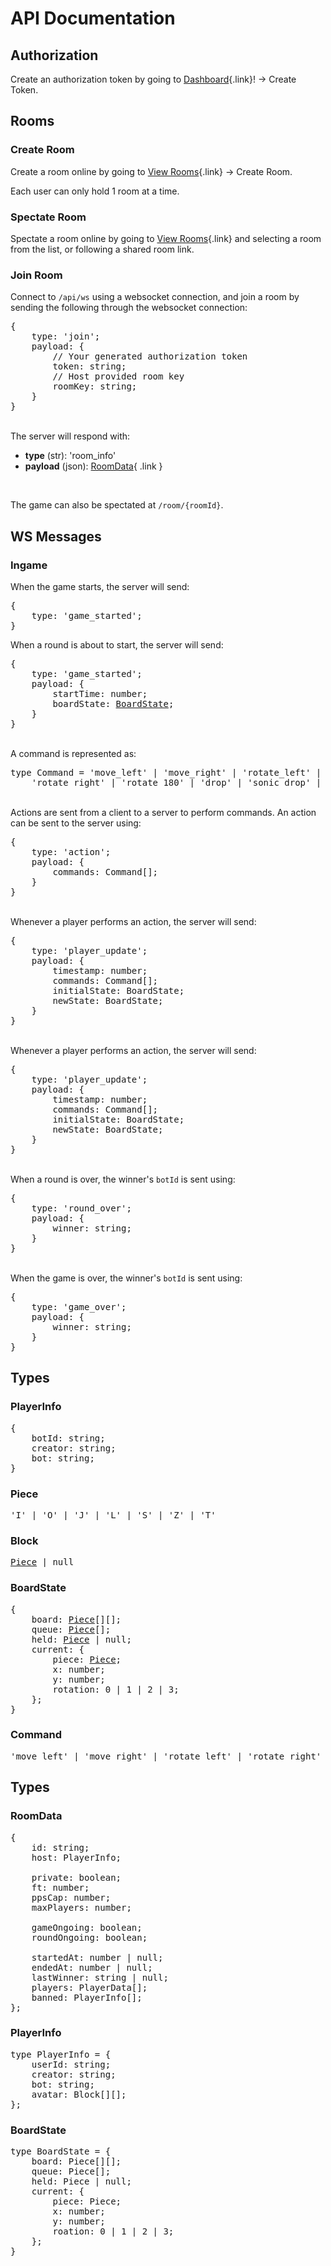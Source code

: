 # API Documentation

## Authorization

Create an authorization token by going to [Dashboard](/dashboard){.link}! -> Create Token.

## Rooms

### Create Room

Create a room online by going to [View Rooms](/rooms){.link} -> Create Room.

<!-- Create a room programmatically by making a POST request to `/api/room/create` with the following JSON data:

- **token** (str): A generated authorization token.
- **roomId** (str): Room ID used to connect to the room.
- **public** (bool): Whether the room will show up in the room list.
- **ft** (int): The amount of wins it takes for the game to complete. Minimum value 1, maximum value 99.
- **maxPlayers** (int): The maximum amount of players. -->

Each user can only hold 1 room at a time.

### Spectate Room

Spectate a room online by going to [View Rooms](/rooms){.link} and selecting a room from the list, or following a shared room link.

### Join Room

Connect to `/api/ws` using a websocket connection, and join a room by sending the following through the websocket connection:

<pre class='code'>
{
    type: 'join';
    payload: {
        <span class="comment">// Your generated authorization token</span>
        token: string;
        <span class="comment">// Host provided room key</span>
        roomKey: string;
    }
}
</pre>

\
The server will respond with:

- **type** (str): 'room_info'
- **payload** (json): [RoomData](#roomdata){ .link }

<br />


The game can also be spectated at `/room/{roomId}`.

## WS Messages

### Ingame
When the game starts, the server will send:
<pre class='code'>
{
    type: 'game_started';
}
</pre>

When a round is about to start, the server will send:
<pre class='code'>
{
    type: 'game_started';
    payload: {
        startTime: number;
        boardState: <a href="#boardstate" class="type-link">BoardState</a>;
    }
}
</pre>

\
A command is represented as:

<pre class='code'>
type Command = 'move_left' | 'move_right' | 'rotate_left' |
    'rotate_right' | 'rotate_180' | 'drop' | 'sonic_drop' | 'hard_drop';
</pre>

\
Actions are sent from a client to a server to perform commands. An action can be sent to the server using:

<pre class='code'>
{
    type: 'action';
    payload: {
        commands: Command[];
    }
}
</pre>

\
Whenever a player performs an action, the server will send:

<pre class='code'>
{
    type: 'player_update';
    payload: {
        timestamp: number;
        commands: Command[];
        initialState: BoardState;
        newState: BoardState;
    }
}
</pre>

\
Whenever a player performs an action, the server will send:

<pre class='code'>
{
    type: 'player_update';
    payload: {
        timestamp: number;
        commands: Command[];
        initialState: BoardState;
        newState: BoardState;
    }
}
</pre>

\
When a round is over, the winner's `botId` is sent using:

<pre class='code'>
{
    type: 'round_over';
    payload: {
        winner: string;
    }
}
</pre>

\
When the game is over, the winner's `botId` is sent using:

<pre class='code'>
{
    type: 'game_over';
    payload: {
        winner: string;
    }
}
</pre>

## Types

### PlayerInfo

<pre class='code'>
{
    botId: string;
    creator: string;
    bot: string;
}
</pre>

### Piece

<pre class='code'>
'I' | 'O' | 'J' | 'L' | 'S' | 'Z' | 'T'
</pre>

### Block
<pre class='code'>
<a href="#piece" class="type-link">Piece</a> | null
</pre>

### BoardState

<pre class='code'>
{
    board: <a href="#piece" class="type-link">Piece</a>[][];
    queue: <a href="#piece" class="type-link">Piece</a>[];
    held: <a href="#piece" class="type-link">Piece</a> | null;
    current: {
        piece: <a href="#piece" class="type-link">Piece</a>;
        x: number;
        y: number;
        rotation: 0 | 1 | 2 | 3;
    };
}
</pre>

### Command

<pre class='code'>
'move_left' | 'move_right' | 'rotate_left' | 'rotate_right' | 'rotate_180' | 'drop' | 'sonic_drop' | 'hard_drop'
</pre>

## Types
### RoomData
<pre class='code'>
{
	id: string;
	host: PlayerInfo;

    private: boolean;
	ft: number;
	ppsCap: number;
	maxPlayers: number;
	
    gameOngoing: boolean;
	roundOngoing: boolean;

	startedAt: number | null;
	endedAt: number | null;
	lastWinner: string | null;
	players: PlayerData[];
	banned: PlayerInfo[];
};
</pre>

### PlayerInfo
<pre class='code'>
type PlayerInfo = {
	userId: string;
	creator: string;
	bot: string;
	avatar: Block[][];
};
</pre>

### BoardState
<pre class='code'>
type BoardState = {
    board: Piece[][];
    queue: Piece[];
    held: Piece | null;
    current: {
        piece: Piece;
        x: number;
        y: number;
        roation: 0 | 1 | 2 | 3;
    };
}
</pre>